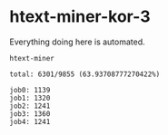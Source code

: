 # htext-miner-kor-3

Everything doing here is automated.

```
htext-miner

total: 6301/9855 (63.93708777270422%)

job0: 1139
job1: 1320
job2: 1241
job3: 1360
job4: 1241
```